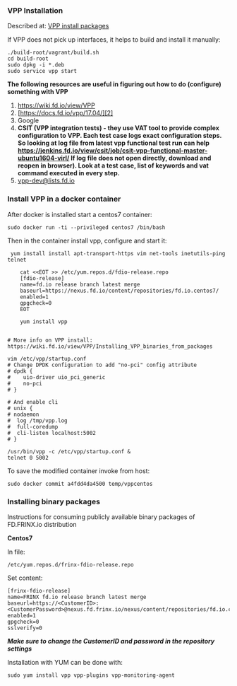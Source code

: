 ### VPP Installation

Described at: [VPP install packages][1]

If VPP does not pick up interfaces, it helps to build and install it manually:

    ./build-root/vagrant/build.sh
    cd build-root
    sudo dpkg -i *.deb
    sudo service vpp start
    

**The following resources are useful in figuring out how to do (configure) something with VPP**

1.  <https://wiki.fd.io/view/VPP>
2.  [https://docs.fd.io/vpp/17.04/][2]
3.  Google 
4.  **CSIT (VPP integration tests) - they use VAT tool to provide complex configuration to VPP. Each test case logs exact configuration steps. So looking at log file from latest vpp functional test run can help <https://jenkins.fd.io/view/csit/job/csit-vpp-functional-master-ubuntu1604-virl/> If log file does not open directly, download and reopen in browser). Look at a test case, list of keywords and vat command executed in every step.** 
5.  vpp-dev@lists.fd.io

### Install VPP in a docker container

After docker is installed start a centos7 container:

    sudo docker run -ti --privileged centos7 /bin/bash
    

Then in the container install vpp, configure and start it:

     yum install install apt-transport-https vim net-tools inetutils-ping telnet
    
        cat <<EOT >> /etc/yum.repos.d/fdio-release.repo
        [fdio-release]
        name=fd.io release branch latest merge
        baseurl=https://nexus.fd.io/content/repositories/fd.io.centos7/
        enabled=1
        gpgcheck=0
        EOT
    
        yum install vpp
    
    
    # More info on VPP install: https://wiki.fd.io/view/VPP/Installing_VPP_binaries_from_packages
    
    vim /etc/vpp/startup.conf
    # Change DPDK configuration to add "no-pci" config attribute
    # dpdk {
    #    uio-driver uio_pci_generic
    #    no-pci
    # }
    
    # And enable cli
    # unix {
    # nodaemon
    #  log /tmp/vpp.log
    #  full-coredump
    #  cli-listen localhost:5002
    # }
    
    /usr/bin/vpp -c /etc/vpp/startup.conf &
    telnet 0 5002
    

To save the modified container invoke from host:

    sudo docker commit a4fdd4da4500 temp/vppcentos
    

### Installing binary packages

Instructions for consuming publicly available binary packages of FD.FRINX.io distribution

**Centos7**

In file:

    /etc/yum.repos.d/frinx-fdio-release.repo
    

Set content:

    [frinx-fdio-release]
    name=FRINX fd.io release branch latest merge
    baseurl=https://<CustomerID>:<CustomerPassword>@nexus.fd.frinx.io/nexus/content/repositories/fd.io.centos7/
    enabled=1
    gpgcheck=0
    sslverify=0
    

***Make sure to change the CustomerID and password in the repository settings***

Installation with YUM can be done with:

    sudo yum install vpp vpp-plugins vpp-monitoring-agent

 [1]: https://wiki.fd.io/view/VPP/Installing_VPP_binaries_from_packages
 [2]: https://wiki.fd.io/view/VPP
